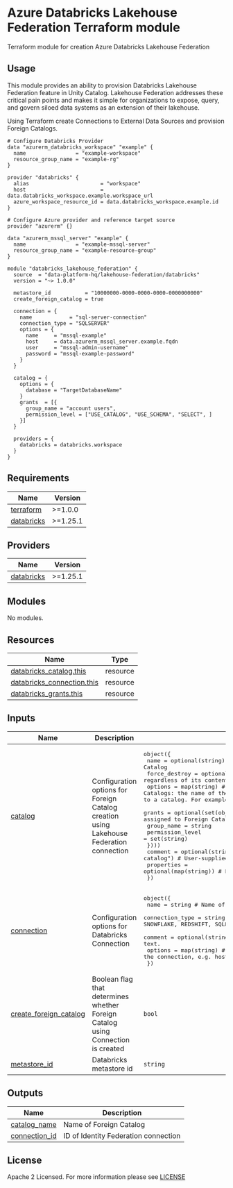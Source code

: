 # Azure Databricks Lakehouse Federation Terraform module
Terraform module for creation Azure Databricks Lakehouse Federation

## Usage
This module provides an ability to provision Databricks Lakehouse Federation feature in Unity Catalog.
Lakehouse Federation addresses these critical pain points and makes it simple for organizations to expose, query, and govern siloed data systems as an extension of their lakehouse. 

Using Terraform create Connections to External Data Sources and provision Foreign Catalogs.

```hcl
# Configure Databricks Provider
data "azurerm_databricks_workspace" "example" {
  name                = "example-workspace"
  resource_group_name = "example-rg"
}

provider "databricks" {
  alias                       = "workspace"
  host                        = data.databricks_workspace.example.workspace_url
  azure_workspace_resource_id = data.databricks_workspace.example.id
}

# Configure Azure provider and reference target source
provider "azurerm" {}

data "azurerm_mssql_server" "example" {
  name                = "example-mssql-server"
  resource_group_name = "example-resource-group"
}

module "databricks_lakehouse_federation" {
  source  = "data-platform-hq/lakehouse-federation/databricks"
  version = "~> 1.0.0"

  metastore_id           = "10000000-0000-0000-0000-0000000000"
  create_foreign_catalog = true
  
  connection = {
    name            = "sql-server-connection"
    connection_type = "SQLSERVER"
    options = {
      name     = "mssql-example"
      host     = data.azurerm_mssql_server.example.fqdn
      user     = "mssql-admin-username"
      password = "mssql-example-password"
    }
  }
  
  catalog = {
    options = { 
      database = "TargetDatabaseName" 
    }
    grants  = [{ 
      group_name = "account users", 
      permission_level = ["USE_CATALOG", "USE_SCHEMA", "SELECT", ] 
    }]
  }

  providers = {
    databricks = databricks.workspace
  }
}
```
<!-- BEGIN_TF_DOCS -->
## Requirements

| Name | Version |
|------|---------|
| <a name="requirement_terraform"></a> [terraform](#requirement\_terraform) | >=1.0.0 |
| <a name="requirement_databricks"></a> [databricks](#requirement\_databricks) | >=1.25.1 |

## Providers

| Name | Version |
|------|---------|
| <a name="provider_databricks"></a> [databricks](#provider\_databricks) | >=1.25.1 |

## Modules

No modules.

## Resources

| Name | Type |
|------|------|
| [databricks_catalog.this](https://registry.terraform.io/providers/databricks/databricks/latest/docs/resources/catalog) | resource |
| [databricks_connection.this](https://registry.terraform.io/providers/databricks/databricks/latest/docs/resources/connection) | resource |
| [databricks_grants.this](https://registry.terraform.io/providers/databricks/databricks/latest/docs/resources/grants) | resource |

## Inputs

| Name | Description | Type | Default | Required |
|------|-------------|------|---------|:--------:|
| <a name="input_catalog"></a> [catalog](#input\_catalog) | Configuration options for Foreign Catalog creation using Lakehouse Federation connection | <pre>object({<br>    name          = optional(string)     # Name of Foreign Catalog<br>    force_destroy = optional(bool, true) # Delete catalog regardless of its contents.<br>    options       = map(string)          # For Foreign Catalogs: the name of the entity from an external data source that maps to a catalog. For example, the database name in a PostgreSQL server.<br>    grants = optional(set(object({       # List of objects with permission assigned to Foreign Catalog<br>      group_name       = string<br>      permission_level = set(string)<br>    })))<br>    comment    = optional(string, "Terraform-managed catalog") # User-supplied free-form text.<br>    properties = optional(map(string))                         # Extensible Catalog properties.<br>  })</pre> | `null` | no |
| <a name="input_connection"></a> [connection](#input\_connection) | Configuration options for Databricks Connection | <pre>object({<br>    name            = string                                           # Name of the Connection.<br>    connection_type = string                                           # Connection type. MYSQL, POSTGRESQL, SNOWFLAKE, REDSHIFT, SQLDW, SQLSERVER or DATABRICKS are supported.<br>    comment         = optional(string, "Terraform-managed connection") # Free-form text.<br>    options         = map(string)                                      # The key value of options required by the connection, e.g. host, port, user and password.<br>  })</pre> | `null` | no |
| <a name="input_create_foreign_catalog"></a> [create\_foreign\_catalog](#input\_create\_foreign\_catalog) | Boolean flag that determines whether Foreign Catalog using Connection is created | `bool` | `true` | no |
| <a name="input_metastore_id"></a> [metastore\_id](#input\_metastore\_id) | Databricks metastore id | `string` | n/a | yes |

## Outputs

| Name | Description |
|------|-------------|
| <a name="output_catalog_name"></a> [catalog\_name](#output\_catalog\_name) | Name of Foreign Catalog |
| <a name="output_connection_id"></a> [connection\_id](#output\_connection\_id) | ID of Identity Federation connection |
<!-- END_TF_DOCS -->

## License

Apache 2 Licensed. For more information please see [LICENSE](https://github.com/data-platform-hq/terraform-databricks-lakehouse-federation/blob/main/LICENSE)
